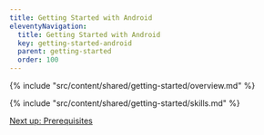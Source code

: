 ```yaml
---
title: Getting Started with Android
eleventyNavigation:
  title: Getting Started with Android
  key: getting-started-android
  parent: getting-started
  order: 100
---
```


<!-- Overview -->
{% include "src/content/shared/getting-started/overview.md" %}

<!-- Skills -->
{% include "src/content/shared/getting-started/skills.md" %}

<p class="next-article"><a class="mi-button mi-button--outline" href="{{ site.url }}/getting-started/android/prerequisites/">Next up: Prerequisites</a></p>
